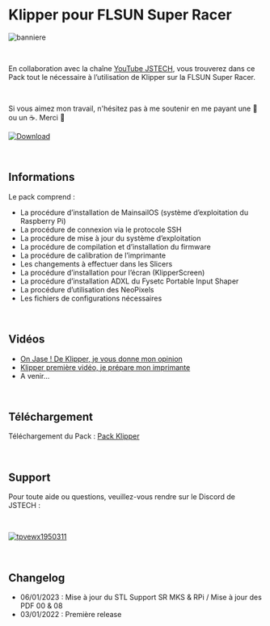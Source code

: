 # Klipper pour FLSUN Super Racer

![banniere](https://user-images.githubusercontent.com/12702322/210418765-71ad587a-57db-4dbd-81f0-b4fa60992816.png)

<br />

En collaboration avec la chaîne [YouTube JSTECH](https://www.youtube.com/@Jstech3d), vous trouverez dans ce Pack tout le nécessaire à l’utilisation de Klipper sur la FLSUN Super Racer.

<br />

Si vous aimez mon travail, n'hésitez pas à me soutenir en me payant une 🍺 ou un ☕. Merci 🙂 

[ ![Download](https://user-images.githubusercontent.com/12702322/115148445-e5a40100-a05f-11eb-8552-c1f5d4355987.png) ](https://www.paypal.me/CyrilGuislain)

<br />

## Informations

Le pack comprend :
  - La procédure d’installation de MainsailOS (système d’exploitation du Raspberry Pi)
  - La procédure de connexion via le protocole SSH
  - La procédure de mise à jour du système d’exploitation
  - La procédure de compilation et d’installation du firmware
  - La procédure de calibration de l’imprimante
  - Les changements à effectuer dans les Slicers
  - La procédure d’installation pour l’écran (KlipperScreen)
  - La procédure d’installation ADXL du Fysetc Portable Input Shaper
  - La procédure d’utilisation des NeoPixels
  - Les fichiers de configurations nécessaires
  
<br />
  
## Vidéos

- [On Jase ! De Klipper, je vous donne mon opinion](https://www.youtube.com/watch?v=MDrla0SI0yc&t=5s)
- [Klipper première vidéo, je prépare mon imprimante](https://www.youtube.com/watch?v=qM-jBRMGjTc)
- A venir...

<br />

## Téléchargement

Téléchargement du Pack : [Pack Klipper](https://github.com/Guilouz/Klipper-Flsun-Super-Racer/archive/refs/heads/main.zip)

<br />

## Support

Pour toute aide ou questions, veuillez-vous rendre sur le Discord de JSTECH :                                                                             

<br />

[![tpvewx1950311](https://user-images.githubusercontent.com/12702322/210418451-6c4f1ed7-bbd0-4b73-b3ba-5f2f1e93dd6f.png)](https://discord.gg/5gzXKdpX)

<br />

## Changelog

- 06/01/2023 : Mise à jour du STL Support SR MKS & RPi / Mise à jour des PDF 00 & 08
- 03/01/2022 : Première release
